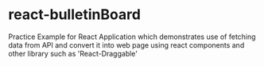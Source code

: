 # react-bulletinBoard

Practice Example for React Application which demonstrates use of fetching data from API and convert it into web page using react components and other library such as 'React-Draggable'
